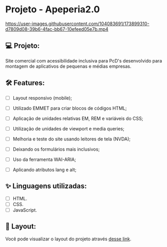 # Projeto - Apeperia2.0

https://user-images.githubusercontent.com/104083691/173899310-d7809d08-39b6-4fac-bb67-10efeed05e7b.mp4


## 💻 Projeto:

Site comercial com acessibilidade inclusiva para PcD's desenvolvido para montagem de aplicativos de pequenas e médias empresas.

## :hammer_and_wrench: Features:

-   [ ] Layout responsivo (mobile);
-   [ ] Utilizado EMMET para criar blocos de códigos HTML;
-   [ ] Aplicação de unidades relativas EM, REM e variáveis do CSS;
-   [ ] Utilização de unidades de viewport e media queries;
-   [ ] Melhoria e teste do site usando leitores de tela (NVDA);
-   [ ] Deixando os formulários mais inclusivos;
-   [ ] Uso da ferramenta WAI-ARIA;
-   [ ] Aplicando atributos lang e alt; 


## ✨ Linguagens utilizadas:

-   [ ] HTML.
-   [ ] CSS.
-   [ ] JavaScript.

## 🔖 Layout:

Você pode visualizar o layout do projeto através [desse link](https://thaizacapelao.github.io/Apeperia2.0/).

